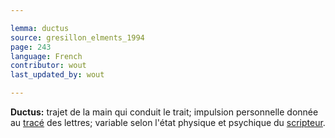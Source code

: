```yaml
---

lemma: ductus
source: gresillon_elments_1994
page: 243
language: French
contributor: wout
last_updated_by: wout

---
```


**Ductus:** trajet de la main qui conduit le trait; impulsion personnelle donnée au [tracé](trace.html) des lettres; variable selon l'état physique et psychique du [scripteur](writer.html).
